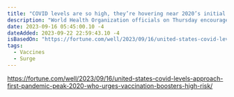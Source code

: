 ```yaml
---
title: "COVID levels are so high, they’re hovering near 2020’s initial peak, as the WHO urges those at high risk to take any booster they can get their hands on"
description: "World Health Organization officials on Thursday encouraged those at high risk for poor outcomes from the virus to obtain a booster ASAP, even if it's not the latest XBB formula being rolled out in some parts of the world, like the U.S. and U.K."
date: 2023-09-16 05:45:00.10 -4
dateAdded: 2023-09-22 22:59:43.10 -4
isBasedOn: "https://fortune.com/well/2023/09/16/united-states-covid-levels-approach-first-pandemic-peak-2020-who-urges-vaccination-boosters-high-risk/"
tags:
  - Vaccines
  - Surge
---
```


https://fortune.com/well/2023/09/16/united-states-covid-levels-approach-first-pandemic-peak-2020-who-urges-vaccination-boosters-high-risk/
